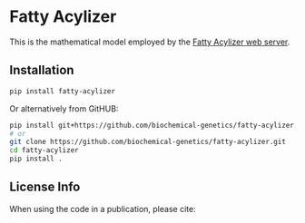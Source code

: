 # Fatty Acylizer

This is the mathematical model employed by the [Fatty Acylizer web server](https://fatty-acylizer.lipid.at).

## Installation

```bash
pip install fatty-acylizer
```

Or alternatively from GitHUB:
```bash
pip install git+https://github.com/biochemical-genetics/fatty-acylizer.git
# or
git clone https://github.com/biochemical-genetics/fatty-acylizer.git
cd fatty-acylizer
pip install .
```

## License Info

When using the code in a publication, please cite:

